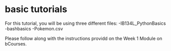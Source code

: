 # basic tutorials

For this tutorial, you will be using three different files:
-IB134L_PythonBasics
-bashbasics
-Pokemon.csv

Please follow along with the instructions providd on the Week 1 Module on bCourses. 
